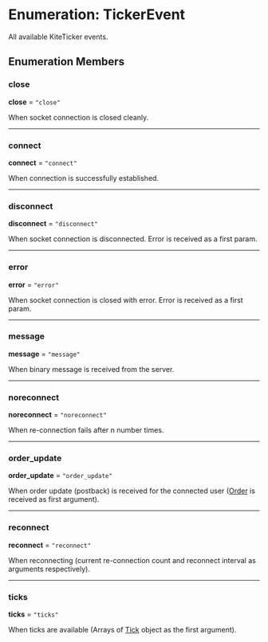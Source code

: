 # Enumeration: TickerEvent

All available KiteTicker events.

## Enumeration Members

### close

 **close** = ``"close"``

When socket connection is closed cleanly.

___

### connect

 **connect** = ``"connect"``

When connection is successfully established.

___

### disconnect

 **disconnect** = ``"disconnect"``

When socket connection is disconnected. Error is received as a first param.

___

### error

 **error** = ``"error"``

When socket connection is closed with error. Error is received as a first param.

___

### message

 **message** = ``"message"``

When binary message is received from the server.

___

### noreconnect

 **noreconnect** = ``"noreconnect"``

When re-connection fails after n number times.

___

### order\_update

 **order\_update** = ``"order_update"``

When order update (postback) is received for the connected user ([Order](../interfaces/Order.md) is received as first argument).

___

### reconnect

 **reconnect** = ``"reconnect"``

When reconnecting (current re-connection count and reconnect interval as arguments respectively).

___

### ticks

 **ticks** = ``"ticks"``

When ticks are available (Arrays of [Tick](../modules.md#tick) object as the first argument).
